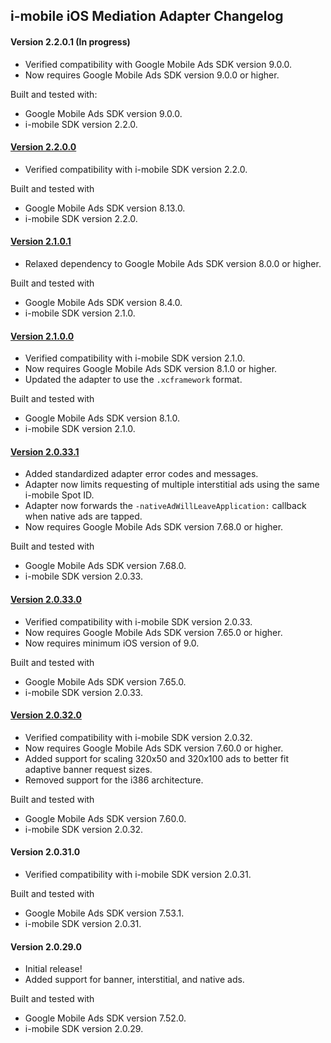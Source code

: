 ## i-mobile iOS Mediation Adapter Changelog

#### Version 2.2.0.1 (In progress)
- Verified compatibility with Google Mobile Ads SDK version 9.0.0.
- Now requires Google Mobile Ads SDK version 9.0.0 or higher.

Built and tested with:
- Google Mobile Ads SDK version 9.0.0.
- i-mobile SDK version 2.2.0.

#### [Version 2.2.0.0](https://dl.google.com/googleadmobadssdk/mediation/ios/imobile/IMobileAdapter-2.2.0.0.zip)
- Verified compatibility with i-mobile SDK version 2.2.0.

Built and tested with
- Google Mobile Ads SDK version 8.13.0.
- i-mobile SDK version 2.2.0.

#### [Version 2.1.0.1](https://dl.google.com/googleadmobadssdk/mediation/ios/imobile/IMobileAdapter-2.1.0.1.zip)
- Relaxed dependency to Google Mobile Ads SDK version 8.0.0 or higher.

Built and tested with
- Google Mobile Ads SDK version 8.4.0.
- i-mobile SDK version 2.1.0.

#### [Version 2.1.0.0](https://dl.google.com/googleadmobadssdk/mediation/ios/imobile/IMobileAdapter-2.1.0.0.zip)
- Verified compatibility with i-mobile SDK version 2.1.0.
- Now requires Google Mobile Ads SDK version 8.1.0 or higher.
- Updated the adapter to use the `.xcframework` format.

Built and tested with
- Google Mobile Ads SDK version 8.1.0.
- i-mobile SDK version 2.1.0.

#### [Version 2.0.33.1](https://dl.google.com/googleadmobadssdk/mediation/ios/imobile/IMobileAdapter-2.0.33.1.zip)
- Added standardized adapter error codes and messages.
- Adapter now limits requesting of multiple interstitial ads using the same i-mobile Spot ID.
- Adapter now forwards the `-nativeAdWillLeaveApplication:` callback when native ads are tapped.
- Now requires Google Mobile Ads SDK version 7.68.0 or higher.

Built and tested with
- Google Mobile Ads SDK version 7.68.0.
- i-mobile SDK version 2.0.33.

#### [Version 2.0.33.0](https://dl.google.com/googleadmobadssdk/mediation/ios/imobile/IMobileAdapter-2.0.33.0.zip)
- Verified compatibility with i-mobile SDK version 2.0.33.
- Now requires Google Mobile Ads SDK version 7.65.0 or higher.
- Now requires minimum iOS version of 9.0.

Built and tested with
- Google Mobile Ads SDK version 7.65.0.
- i-mobile SDK version 2.0.33.

#### [Version 2.0.32.0](https://dl.google.com/googleadmobadssdk/mediation/ios/imobile/IMobileAdapter-2.0.32.0.zip)
- Verified compatibility with i-mobile SDK version 2.0.32.
- Now requires Google Mobile Ads SDK version 7.60.0 or higher.
- Added support for scaling 320x50 and 320x100 ads to better fit adaptive banner request sizes.
- Removed support for the i386 architecture.

Built and tested with
- Google Mobile Ads SDK version 7.60.0.
- i-mobile SDK version 2.0.32.

#### Version 2.0.31.0
- Verified compatibility with i-mobile SDK version 2.0.31.

Built and tested with
- Google Mobile Ads SDK version 7.53.1.
- i-mobile SDK version 2.0.31.

#### Version 2.0.29.0
- Initial release!
- Added support for banner, interstitial, and native ads.

Built and tested with
- Google Mobile Ads SDK version 7.52.0.
- i-mobile SDK version 2.0.29.

